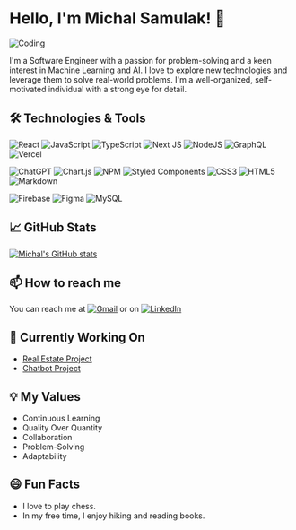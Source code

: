 # Hello, I'm Michal Samulak! 👋

![Coding](https://media.giphy.com/media/Y4ak9Ki2GZCbJxAnJD/giphy.gif)

I'm a Software Engineer with a passion for problem-solving and a keen interest in Machine Learning and AI. I love to explore new technologies and leverage them to solve real-world problems. I'm a well-organized, self-motivated individual with a strong eye for detail.

## 🛠️ Technologies & Tools

 ![React](https://img.shields.io/badge/React-%2320232a.svg?style=plastic&logo=react&logoColor=%2361DAFB) ![JavaScript](https://img.shields.io/badge/JavaScript-%23323330.svg?style=plastic&logo=javascript&logoColor=%23F7DF1E) ![TypeScript](https://img.shields.io/badge/Typescript-%23007ACC.svg?style=plastic&logo=typescript&logoColor=white) ![Next JS](https://img.shields.io/badge/Next-black?style=plastic&logo=next.js&logoColor=white) ![NodeJS](https://img.shields.io/badge/Node.JS-6DA55F?style=plastic&logo=node.js&logoColor=white) ![GraphQL](https://img.shields.io/badge/-GraphQL-E10098?style=plastic&logo=graphql&logoColor=white) ![Vercel](https://img.shields.io/badge/Vercel-%23000000.svg?style=plastic&logo=vercel&logoColor=white)

![ChatGPT](https://img.shields.io/badge/chatGPT-74aa9c?style=plastic&logo=openai&logoColor=white) ![Chart.js](https://img.shields.io/badge/Chart.JS-F5788D.svg?style=plastic&logo=chart.js&logoColor=white) ![NPM](https://img.shields.io/badge/NPM-%23000000.svg?style=plastic&logo=npm&logoColor=white)  ![Styled Components](https://img.shields.io/badge/Styled--components-DB7093?style=plastic&logo=styled-components&logoColor=white) ![CSS3](https://img.shields.io/badge/CSS-%231572B6.svg?style=plastic&logo=css3&logoColor=white) ![HTML5](https://img.shields.io/badge/HTML5-%23E34F26.svg?style=plastic&logo=html5&logoColor=white) ![Markdown](https://img.shields.io/badge/Markdown-%23000000.svg?style=plastic&logo=markdown&logoColor=white)

![Firebase](https://img.shields.io/badge/Firebase-%23039BE5.svg?style=plastic&logo=firebase) ![Figma](https://img.shields.io/badge/Figma-%23F24E1E.svg?style=plastic&logo=figma&logoColor=white) ![MySQL](https://img.shields.io/badge/mysql-%2300f.svg?sstyle=plastic&logo=mysql&logoColor=white)


## 📈 GitHub Stats

[![Michal's GitHub stats](https://github-readme-stats.vercel.app/api?username=michalsamulak&show_icons=true&theme=radical)](https://github.com/michalsamulak/github-readme-stats)


## 📫 How to reach me
You can reach me at [![Gmail](https://img.shields.io/badge/Gmail-D14836?style=plastic&logo=gmail&logoColor=white)](mailto:msamulak18@gmail.com)
 or on [![LinkedIn](https://img.shields.io/badge/LinkedIn-%230077B5.svg?logo=linkedin&logoColor=white)](https://linkedin.com/in/michal-samulak)
 
## 🚀 Currently Working On

- [Real Estate Project](https://github.com/michalsamulak/real_estate)
- [Chatbot Project](https://github.com/michalsamulak/Chatbot)

## 💡 My Values

- Continuous Learning
- Quality Over Quantity
- Collaboration
- Problem-Solving
- Adaptability

## 😄 Fun Facts

- I love to play chess.
- In my free time, I enjoy hiking and reading books.
